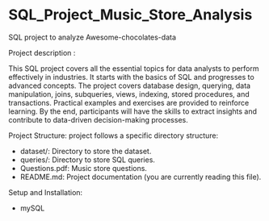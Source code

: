 # SQL_Project_Music_Store_Analysis
SQL project to analyze Awesome-chocolates-data

Project description :

This SQL project covers all the essential topics for data analysts to perform effectively in industries. It starts with the basics of SQL and progresses to advanced concepts. The project covers database design, querying, data manipulation, joins, subqueries, views, indexing, stored procedures, and transactions. Practical examples and exercises are provided to reinforce learning. By the end, participants will have the skills to extract insights and contribute to data-driven decision-making processes.


Project Structure:
 project follows a specific directory structure:

* dataset/: Directory to store the dataset.
* queries/: Directory to store SQL queries.
* Questions.pdf: Music store questions.
* README.md: Project documentation (you are currently reading this file).



Setup and Installation:
* mySQL



